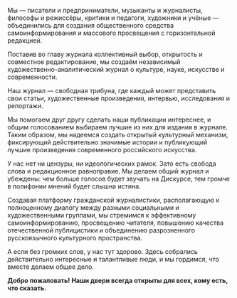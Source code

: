 Мы — писатели и предприниматели, музыканты и журналисты, философы и режиссёры, критики и педагоги, художники и учёные — объединились для создания общественного средства самоинформирования и массового просвещения с горизонтальной редакцией.  


Поставив во главу журнала коллективный выбор, открытость и совместное редактирование, мы создаём независимый художественно-аналитический журнал о культуре, науке, искусстве и современности.

Наш журнал — свободная трибуна, где каждый может представить свои статьи, художественные произведения, интервью, исследования и репортажи.

Мы помогаем друг другу сделать наши публикации интереснее, и общим голосованием выбираем лучшие из них для издания в журнале. Таким образом, мы надеемся создать открытый культурный механизм, фиксирующий действительно значимые истории и публикующий лучшие произведения современного российского искусства.

У нас нет ни цензуры, ни идеологических рамок. Зато есть свобода слова и редакционное равноправие. Мы делаем общий журнал и убеждены: чем больше голосов будет звучать на Дискурсе, тем громче в полифонии мнений будет слышна истина.

Создавая платформу гражданской журналистики, располагающую к полноценному диалогу между разными социальными и художественными группами, мы стремимся к эффективному самоинформированию, просвещению читателя, повышению качества отечественной публицистики и объединению разрозненного русскоязычного культурного пространства.

А если без громких слов, у нас тут здорово. Здесь собрались действительно интересные и талантливые люди, и мы гордимся, что вместе делаем общее дело.

**Добро пожаловать! Наши двери всегда открыты для всех, кому есть, что сказать.**
